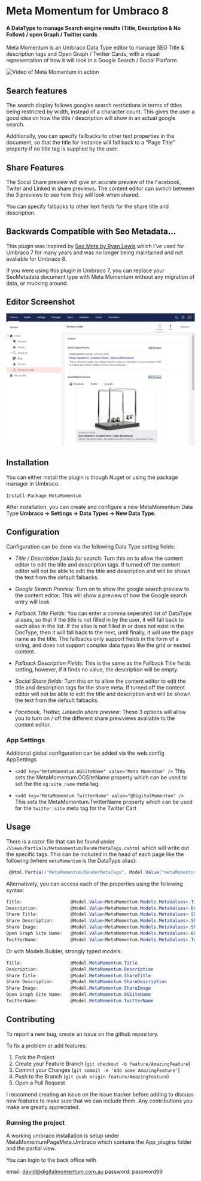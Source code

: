 # Meta Momentum for Umbraco 8

#### A DataType to manage Search engine results (Title, Description & No Follow) /  open Graph / Twitter cards

Meta Momentum is an Umbraco Data Type editor to manage SEO Title & description tags and Open Graph / Twitter Cards, 
with a visual representation of how it will look in a Google Search / Social Platform. 

![Video of Meta Momentum in action](GithubFiles/Images/Newtons_Cradle_In_Action.gif)

## Search features
The search display follows googles search restrictions in terms of titles being restricted by width, instead of a character count. 
This gives the user a good idea on how the title / description will show in an actual google search.

Additionally, you can specify fallbacks to other text properties in the document, so that the title for instance will fall back to a "Page Title" property 
if no title tag is supplied by the user.

## Share Features
The Socal Share preview will give an acurate preview of the Facebook, Twiter and Linked in share previews. 
The content editor can swtich between the 3 previews to see how they will look when shared.

You can specify falbacks to other text fields for the share title and description. 


## Backwards Compatible with Seo Metadata...

This plugin was inspired by [Seo Meta by Ryan Lewis](https://github.com/ryanlewis/seo-metadata) which I've used for Umbraco 7 for many years and 
was no longer being maintained and not avaliable for Umbraco 8.

If you were using this plugin in Umbraco 7, you can replace your SeoMetadata document type with Meta Momentum without any migration of data, or mucking around.


## Editor Screenshot
![Google and Facebook Editor previews](GithubFiles/Images/Preview_Screenshot.png)


## Installation
You can either install the plugin is though Nuget or using the package manager in Umbraco.

`Install-Package MetaMomentum`

After installation, you can create and configure a new MetaMomentum Data Type **Umbraco -> Settings -> Data Types -> New Data Type**. 

## Configuration
Canfiguration can be done via the following Data Type setting fields: 

- *Title / Description fields for search:* Turn this on to allow the content editor to edit the title and description tags. 
If turned off the content editor will not be able to edit the title and description and will be shown the text from the default falbacks.

- *Google Search Preview:* Turn on to show the google search preview to the content editor. This will show a preview of how the Google search entry will look

- *Fallback Title Fields:* You can enter a comma seperated list of DataType aliases, so that if the title is not filled in by the user, it will fall back to each alias in the list. 
If the alias is not filled in or does not exist in the DocType, then it will fall back to the next, until finally, it will use the page name as the title. 
The fallbacks only support fields in the form of a string, and does not support complex data types like the grid or nested content.

- *Fallback Description Fields:* This is the same as the Fallback Title fields setting, however, if it finds no value, the description will be empty. 

- *Social Share fields:* Turn this on to allow the content editor to edit the title and description tags for the share meta. 
If turned off the content editor will not be able to edit the title and description and will be shown the text from the default falbacks.

- *Facebook, Twitter, LinkedIn share preview*: These 3 options will allow you to turn on / off the different share prewviews avaliable to the content editor. 

### App Settings
Additional global configuration can be added via the web.config AppSettings

 - `<add key="MetaMomentum.OGSiteName" value="Meta Momentum" />` This sets the MetaMomentum.OGSiteName property which can be used to set the the `og:site_name` meta tag.

 - `<add key="MetaMomentum.TwitterName" value="@DigitalMomentum" />` This sets the MetaMomentum.TwitterName property which can be used for the `twitter:site` meta tag for the Twitter Cart

## Usage
There is a razor file that can be found under `/Views/Partials/Metamomentum/RenderMetaTags.cshtml` which will write out the specific tags. 
This can be included in the head of each page like the following (where `metaMomentum` is the DataType alias):

```c#
 @Html.Partial("MetaMomentum/RenderMetaTags", Model.Value("metaMomentum"))
```

Alternatively, you can access each of the properties using the following syntax:

```c#
Title:					@Model.Value<MetaMomentum.Models.MetaValues>.Title
Description:			@Model.Value<MetaMomentum.Models.MetaValues>.Description
Share Title:			@Model.Value<MetaMomentum.Models.MetaValues>.ShareTitle
Share Description:		@Model.Value<MetaMomentum.Models.MetaValues>.ShareDescription
Share Image:			@Model.Value<MetaMomentum.Models.MetaValues>.ShareImage
Open Graph Site Name:	@Model.Value<MetaMomentum.Models.MetaValues>.OGSiteName
TwitterName:			@Model.Value<MetaMomentum.Models.MetaValues>.TwitterName
```

Or with Models Builder, strongly typed models:

```c#
Title:					@Model.MetaMomentum.Title
Description:			@Model.MetaMomentum.Description
Share Title:			@Model.MetaMomentum.ShareTitle
Share Description:		@Model.MetaMomentum.ShareDescription
Share Image:			@Model.MetaMomentum.ShareImage
Open Graph Site Name:	@Model.MetaMomentum.OGSiteName
TwitterName:			@Model.MetaMomentum.TwitterName
```




## Contributing

To report a new bug, create an issue on the github repository. 

To fix a problem or add features:

1. Fork the Project
2. Create your Feature Branch (`git checkout -b feature/AmazingFeature`)
3. Commit your Changes (`git commit -m 'Add some AmazingFeature'`)
4. Push to the Branch (`git push origin feature/AmazingFeature`)
5. Open a Pull Request

I reccomend creating an issue on the issue tracker before adding to discuss new features to make sure that we can include them. Any contributions you make are greatly appreciated. 


### Running the project

A working umbraco installation is setup under MetaMomentumPageMeta.Umbraco which contains the App_plugins folder and the partial view. 

You can login to the back office with

email: david@digitalmomentum.com.au
password: password99